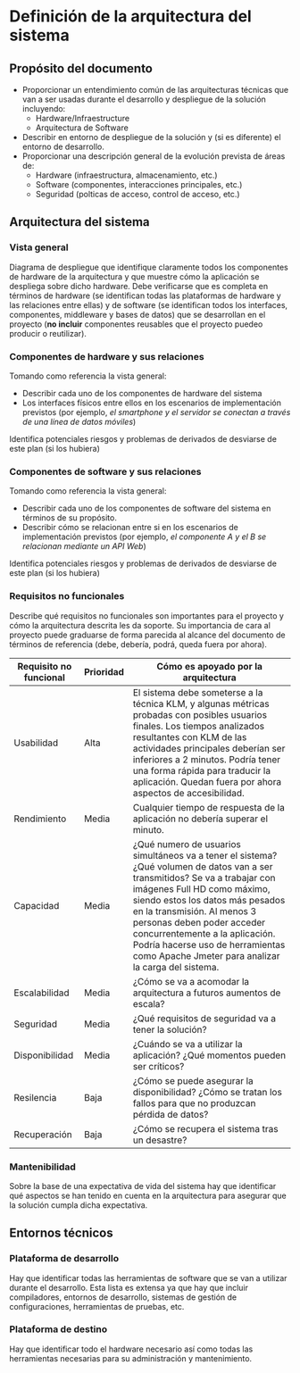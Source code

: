 # Definición de la arquitectura del sistema
## Propósito del documento
* Proporcionar un entendimiento común de las arquitecturas técnicas que van a ser usadas durante el desarrollo y despliegue de la solución incluyendo:
  * Hardware/Infraestructure
  * Arquitectura de Software
* Describir en entorno de despliegue de la solución y (si es diferente) el entorno de desarrollo.
* Proporcionar una descripción general de la evolución prevista de áreas de:
  * Hardware (infraestructura, almacenamiento, etc.)
  * Software (componentes, interacciones principales, etc.)
  * Seguridad (polticas de acceso, control de acceso, etc.)
## Arquitectura del sistema
### Vista general
Diagrama de despliegue que identifique claramente todos los componentes de hardware de la arquitectura y que muestre cómo la aplicación se despliega sobre dicho hardware.
Debe verificarse que es completa en términos de hardware (se identifican todas las plataformas de hardware y las relaciones entre ellas) y
de software (se identifican todos los interfaces, componentes, middleware y bases de datos) que se desarrollan en el proyecto 
(**no incluir** componentes reusables que el proyecto puedeo producir o reutilizar).
### Componentes de hardware y sus relaciones
Tomando como referencia la vista general:
* Describir cada uno de los componentes de hardware del sistema
* Los interfaces físicos entre ellos en los escenarios de implementación previstos (por ejemplo, _el smartphone y el servidor se conectan a través de una línea de datos móviles_)

Identifica potenciales riesgos y problemas de derivados de desviarse de este plan (si los hubiera)
### Componentes de software y sus relaciones
Tomando como referencia la vista general:
* Describir cada uno de los componentes de software del sistema en términos de su propósito.
* Describir cómo se relacionan entre si en los escenarios de implementación previstos (por ejemplo, _el componente A y el B se relacionan mediante un API Web_)

Identifica potenciales riesgos y problemas de derivados de desviarse de este plan (si los hubiera)
### Requisitos no funcionales
Describe qué requisitos no funcionales son importantes para el proyecto y cómo la arquitectura descrita les da soporte. 
Su importancia de cara al proyecto puede graduarse de forma parecida al alcance del documento de términos de referencia 
(debe, debería, podrá, queda fuera por ahora).

| Requisito no funcional | Prioridad | Cómo es apoyado por la arquitectura |
| ---------------------- | --------- | ----------- |
| Usabilidad | Alta | El sistema debe someterse a la técnica KLM, y algunas métricas probadas con posibles usuarios finales. Los tiempos analizados resultantes con KLM de las actividades principales deberían ser inferiores a 2 minutos. Podría tener una forma rápida para traducir la aplicación. Quedan fuera por ahora aspectos de accesibilidad.
| Rendimiento | Media | Cualquier tiempo de respuesta de la aplicación no debería superar el minuto.
| Capacidad | Media | ¿Qué numero de usuarios simultáneos va a tener el sistema? ¿Qué volumen de datos van a ser transmitidos? Se va a trabajar con imágenes Full HD como máximo, siendo estos los datos más pesados en la transmisión. Al menos 3 personas deben poder acceder concurrentemente a la aplicación. Podría hacerse uso de herramientas como Apache Jmeter para analizar la carga del sistema.
| Escalabilidad | Media | ¿Cómo se va a acomodar la arquitectura a futuros aumentos de escala?
| Seguridad | Media | ¿Qué requisitos de seguridad va a tener la solución? 
| Disponibilidad | Media | ¿Cuándo se va a utilizar la aplicación? ¿Qué momentos pueden ser críticos?
| Resilencia | Baja | ¿Cómo se puede asegurar la disponibilidad? ¿Cómo se tratan los fallos para que no produzcan pérdida de datos?
| Recuperación | Baja | ¿Cómo se recupera el sistema tras un desastre?
### Mantenibilidad
Sobre la base de una expectativa de vida del sistema hay que identificar qué aspectos se han tenido en cuenta en la arquitectura
para asegurar que la solución cumpla dicha expectativa.
## Entornos técnicos
### Plataforma de desarrollo
Hay que identificar todas las herramientas de software que se van a utilizar durante el desarrollo. Esta lista es extensa ya que hay
que incluir compiladores, entornos de desarrollo, sistemas de gestión de configuraciones, herramientas de pruebas, etc.
### Plataforma de destino
Hay que identificar todo el hardware necesario así como todas las herramientas necesarias para su administración y mantenimiento.
